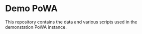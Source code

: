 Demo PoWA
=========

This repository contains the data and various scripts used in the demonstation
PoWA instance.
